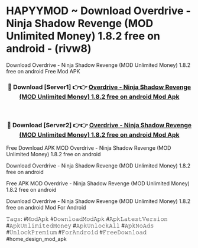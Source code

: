 # HAPYYMOD ~ Download Overdrive - Ninja Shadow Revenge (MOD Unlimited Money) 1.8.2 free on android - (rivw8)
Download Overdrive - Ninja Shadow Revenge (MOD Unlimited Money) 1.8.2 free on android Free Mod APK

<div align="center">
<h3>🔴 Download [Server1] 👉👉 <a href="https://apk-comot.site?title=Overdrive_-_Ninja_Shadow_Revenge_(MOD_Unlimited_Money)_1.8.2_free_on_android">Overdrive - Ninja Shadow Revenge (MOD Unlimited Money) 1.8.2 free on android Mod Apk</a></h3><br>

<h3>🔴 Download [Server2] 👉👉 <a href="https://apk-comot.site?title=Overdrive_-_Ninja_Shadow_Revenge_(MOD_Unlimited_Money)_1.8.2_free_on_android">Overdrive - Ninja Shadow Revenge (MOD Unlimited Money) 1.8.2 free on android Mod Apk</a></h3>
</div>


Free Download APK MOD Overdrive - Ninja Shadow Revenge (MOD Unlimited Money) 1.8.2 free on android

Download Overdrive - Ninja Shadow Revenge (MOD Unlimited Money) 1.8.2 free on android 

Free APK MOD Overdrive - Ninja Shadow Revenge (MOD Unlimited Money) 1.8.2 free on android 

Download Overdrive - Ninja Shadow Revenge (MOD Unlimited Money) 1.8.2 free on android Mod For Android

𝚃𝚊𝚐𝚜: #𝙼𝚘𝚍𝙰𝚙𝚔 #𝙳𝚘𝚠𝚗𝚕𝚘𝚊𝚍𝙼𝚘𝚍𝙰𝚙𝚔 #𝙰𝚙𝚔𝙻𝚊𝚝𝚎𝚜𝚝𝚅𝚎𝚛𝚜𝚒𝚘𝚗 #𝙰𝚙𝚔𝚄𝚗𝚕𝚒𝚖𝚒𝚝𝚎𝚍𝙼𝚘𝚗𝚎𝚢 #𝙰𝚙𝚔𝚄𝚗𝚕𝚘𝚌𝚔𝙰𝚕𝚕 #𝙰𝚙𝚔𝙽𝚘𝙰𝚍𝚜 #𝚄𝚗𝚕𝚘𝚌𝚔𝙿𝚛𝚎𝚖𝚒𝚞𝚖 #𝙵𝚘𝚛𝙰𝚗𝚍𝚛𝚘𝚒𝚍 #𝙵𝚛𝚎𝚎𝙳𝚘𝚠𝚗𝚕𝚘𝚊𝚍 #home_design_mod_apk